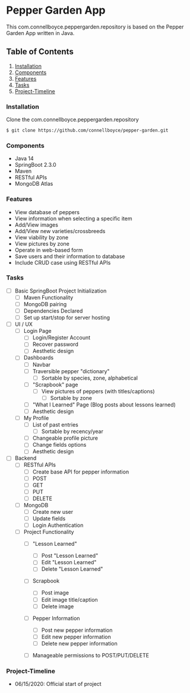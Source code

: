 # Pepper Garden App
This com.connellboyce.peppergarden.repository is based on the Pepper Garden App written in Java.

## Table of Contents
1. [Installation](#Installation)
2. [Components](#Components)
3. [Features](#Features)
4. [Tasks](#Tasks)
5. [Project-Timeline](#Project-Timeline)


### **Installation**
Clone the com.connellboyce.peppergarden.repository
```bash
$ git clone https://github.com/connellboyce/pepper-garden.git
```


### **Components**
* Java 14
* SpringBoot 2.3.0
* Maven
* RESTful APIs
* MongoDB Atlas


### **Features**
* View database of peppers
* View information when selecting a specific item
* Add/View images
* Add/View new varieties/crossbreeds
* View viability by zone
* View pictures by zone
* Operate in web-based form
* Save users and their information to database
* Include CRUD case using RESTful APIs


### **Tasks**
- [ ] Basic SpringBoot Project Initialization
    - [ ] Maven Functionality
    - [ ] MongoDB pairing
    - [ ] Dependencies Declared
    - [ ] Set up start/stop for server hosting
- [ ] UI / UX
    - [ ] Login Page
        - [ ] Login/Register Account
        - [ ] Recover password
        - [ ] Aesthetic design
    - [ ] Dashboards
        - [ ] Navbar
        - [ ] Traversible pepper "dictionary"
            - [ ] Sortable by species, zone, alphabetical
        - [ ] "Scrapbook" page
            - [ ] View pictures of peppers (with titles/captions)
                - [ ] Sortable by zone
        - [ ] "What I Learned" Page (Blog posts about lessons learned)
        - [ ] Aesthetic design
    - [ ] My Profile
        - [ ] List of past entries
            - [ ] Sortable by recency/year
        - [ ] Changeable profile picture
        - [ ] Change fields options
        - [ ] Aesthetic design
- [ ] Backend
    - [ ] RESTful APIs
        - [ ] Create base API for pepper information
        - [ ] POST
        - [ ] GET
        - [ ] PUT
        - [ ] DELETE
    - [ ] MongoDB
        - [ ] Create new user
        - [ ] Update fields
        - [ ] Login Authentication
    - [ ] Project Functionality
        - [ ] "Lesson Learned"
            - [ ] Post "Lesson Learned"
            - [ ] Edit "Lesson Learned"
            - [ ] Delete "Lesson Learned"
        - [ ] Scrapbook
            - [ ] Post image
            - [ ] Edit image title/caption
            - [ ] Delete image
        - [ ] Pepper Information
            - [ ] Post new pepper information
            - [ ] Edit new pepper information
            - [ ] Delete new pepper information
        - [ ] Manageable permissions to POST/PUT/DELETE


### **Project-Timeline**
* 06/15/2020: Official start of project